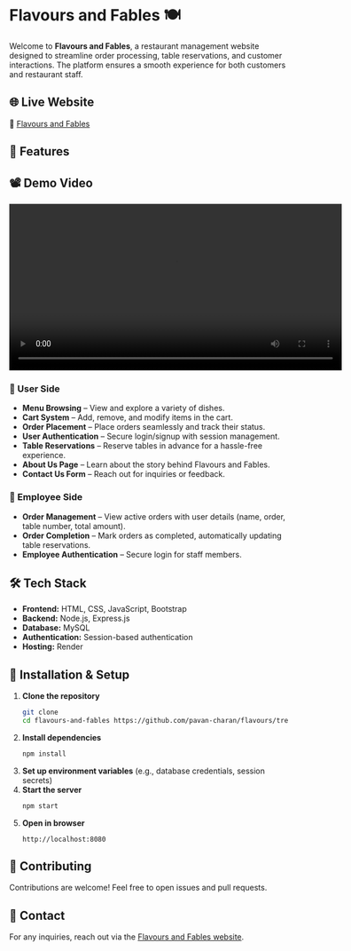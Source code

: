 # Flavours and Fables 🍽️

Welcome to **Flavours and Fables**, a restaurant management website designed to streamline order processing, table reservations, and customer interactions. The platform ensures a smooth experience for both customers and restaurant staff.

## 🌐 Live Website
🔗 [Flavours and Fables](https://flavours-fi7c.onrender.com/)

## 🚀 Features
## 📽️ Demo Video
<video width="600" controls>
  <source src="[https://github.com/pavan-charan/flavours/blob/master/Flavours_and_fables%20demo.mp4](https://drive.google.com/file/d/1mlTP61Fv84uwV1F-Iu7qJHNDLyO7WLdv/view?usp=sharing)" type="video/mp4">
  Your browser does not support the video tag.
</video>

### 🛒 User Side
- **Menu Browsing** – View and explore a variety of dishes.
- **Cart System** – Add, remove, and modify items in the cart.
- **Order Placement** – Place orders seamlessly and track their status.
- **User Authentication** – Secure login/signup with session management.
- **Table Reservations** – Reserve tables in advance for a hassle-free experience.
- **About Us Page** – Learn about the story behind Flavours and Fables.
- **Contact Us Form** – Reach out for inquiries or feedback.

### 🏢 Employee Side
- **Order Management** – View active orders with user details (name, order, table number, total amount).
- **Order Completion** – Mark orders as completed, automatically updating table reservations.
- **Employee Authentication** – Secure login for staff members.

## 🛠️ Tech Stack
- **Frontend:** HTML, CSS, JavaScript, Bootstrap
- **Backend:** Node.js, Express.js
- **Database:** MySQL
- **Authentication:** Session-based authentication
- **Hosting:** Render

## 📂 Installation & Setup
1. **Clone the repository**
   ```bash
   git clone 
   cd flavours-and-fables https://github.com/pavan-charan/flavours/tree/master
   ```
2. **Install dependencies**
   ```bash
   npm install
   ```
3. **Set up environment variables** (e.g., database credentials, session secrets)
4. **Start the server**
   ```bash
   npm start
   ```
5. **Open in browser**
   ```
   http://localhost:8080
   ```

## 🤝 Contributing
Contributions are welcome! Feel free to open issues and pull requests.

## 📧 Contact
For any inquiries, reach out via the [Flavours and Fables website](https://flavours-fi7c.onrender.com/).
